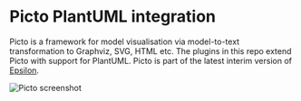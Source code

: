 # Picto PlantUML integration

Picto is a framework for model visualisation via model-to-text transformation to Graphviz, SVG, HTML etc. The plugins in this repo extend Picto with support for PlantUML. Picto is part of the latest interim version of [Epsilon](eclipse.org/epsilon).

![Picto screenshot](https://i.imgur.com/FhMfKU5.png)
